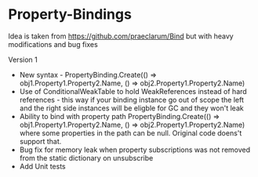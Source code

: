 # Property-Bindings

Idea is taken from https://github.com/praeclarum/Bind but with heavy modifications and bug fixes

Version 1

  * New syntax - PropertyBinding.Create(() => obj1.Property1.Property2.Name, () => obj2.Property1.Property2.Name)
  * Use of ConditionalWeakTable to hold WeakReferences instead of hard references - this way if your binding instance go out of scope the left and the right side instances will be eligble for GC and they won't leak
  * Ability to bind with property path PropertyBinding.Create(() => obj1.Property1.Property2.Name, () => obj2.Property1.Property2.Name) where some properties in the path can be null. Original code doens't support that.
  * Bug fix for memory leak when property subscriptions was not removed from the static dictionary on unsubscribe
  * Add Unit tests
